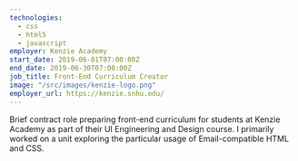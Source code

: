 ```yaml
---
technologies:
  - css
  - html5
  - javascript
employer: Kenzie Academy
start_date: 2019-06-01T07:00:00Z
end_date: 2019-06-30T07:00:00Z
job_title: Front-End Curriculum Creator
image: "/src/images/kenzie-logo.png"
employer_url: https://kenzie.snhu.edu/
---
```


Brief contract role preparing front-end curriculum for students at Kenzie Academy as part of their UI Engineering and Design course. I primarily worked on a unit exploring the particular usage of Email-compatible HTML and CSS.

